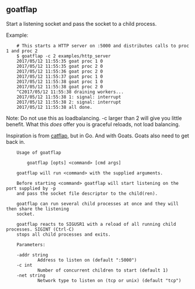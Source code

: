 goatflap
---------
Start a listening socket and pass the socket to a child process.

Example:

        # This starts a HTTP server on :5000 and distributes calls to proc 1 and proc 2
        $ goatflap -c 2 examples/http_server
        2017/05/12 11:55:35 goat proc 1 0
        2017/05/12 11:55:35 goat proc 2 0
        2017/05/12 11:55:36 goat proc 2 0
        2017/05/12 11:55:37 goat proc 1 0
        2017/05/12 11:55:38 goat proc 1 0
        2017/05/12 11:55:38 goat proc 2 0
        ^C2017/05/12 11:55:38 draining workers...
        2017/05/12 11:55:38 1: signal: interrupt
        2017/05/12 11:55:38 2: signal: interrupt
        2017/05/12 11:55:38 all done.

Note: Do not use this as loadbalancing. -c larger than 2 will give you little benefit. What this _does_ offer you is graceful reloads, not load balancing.

Inspiration is from [catflap](https://github.com/passcod/catflap), but in Go. And with Goats. Goats also need to get back in.

        Usage of goatflap

            goatflap [opts] <command> [cmd args]

        goatflap will run <command> with the supplied arguments.

        Before starting <command> goatflap will start listening on the port supplied by -p
        and pass the socket file descriptor to the child(ren).

        goatflap can run several child processes at once and they will then share the listening
        socket.

        goatflap reacts to SIGUSR1 with a reload of all running child processes. SIGINT (Ctrl-C)
        stops all child processes and exits.

        Parameters:

        -addr string
                Address to listen on (default ":5000")
        -c int
                Number of concurrent children to start (default 1)
        -net string
                Network type to listen on (tcp or unix) (default "tcp")